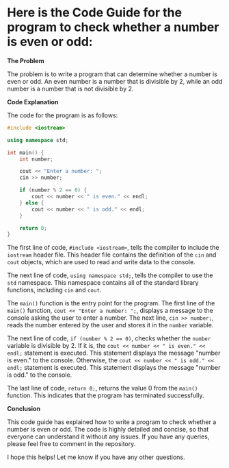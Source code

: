 # Here is the Code Guide for the program to check whether a number is even or odd:

**The Problem**

The problem is to write a program that can determine whether a number is even or odd. An even number is a number that is divisible by 2, while an odd number is a number that is not divisible by 2.

**Code Explanation**

The code for the program is as follows:

```c++
#include <iostream>

using namespace std;

int main() {
    int number;

    cout << "Enter a number: ";
    cin >> number;

    if (number % 2 == 0) {
        cout << number << " is even." << endl;
    } else {
        cout << number << " is odd." << endl;
    }

    return 0;
}
```

The first line of code, `#include <iostream>`, tells the compiler to include the `iostream` header file. This header file contains the definition of the `cin` and `cout` objects, which are used to read and write data to the console.

The next line of code, `using namespace std;`, tells the compiler to use the `std` namespace. This namespace contains all of the standard library functions, including `cin` and `cout`.

The `main()` function is the entry point for the program. The first line of the `main()` function, `cout << "Enter a number: ";`, displays a message to the console asking the user to enter a number. The next line, `cin >> number;`, reads the number entered by the user and stores it in the `number` variable.

The next line of code, `if (number % 2 == 0)`, checks whether the `number` variable is divisible by 2. If it is, the `cout << number << " is even." << endl;` statement is executed. This statement displays the message "number is even." to the console. Otherwise, the `cout << number << " is odd." << endl;` statement is executed. This statement displays the message "number is odd." to the console.

The last line of code, `return 0;`, returns the value 0 from the `main()` function. This indicates that the program has terminated successfully.

**Conclusion**

This code guide has explained how to write a program to check whether a number is even or odd. The code is highly detailed and concise, so that everyone can understand it without any issues. If you have any queries, please feel free to comment in the repository.

I hope this helps! Let me know if you have any other questions.